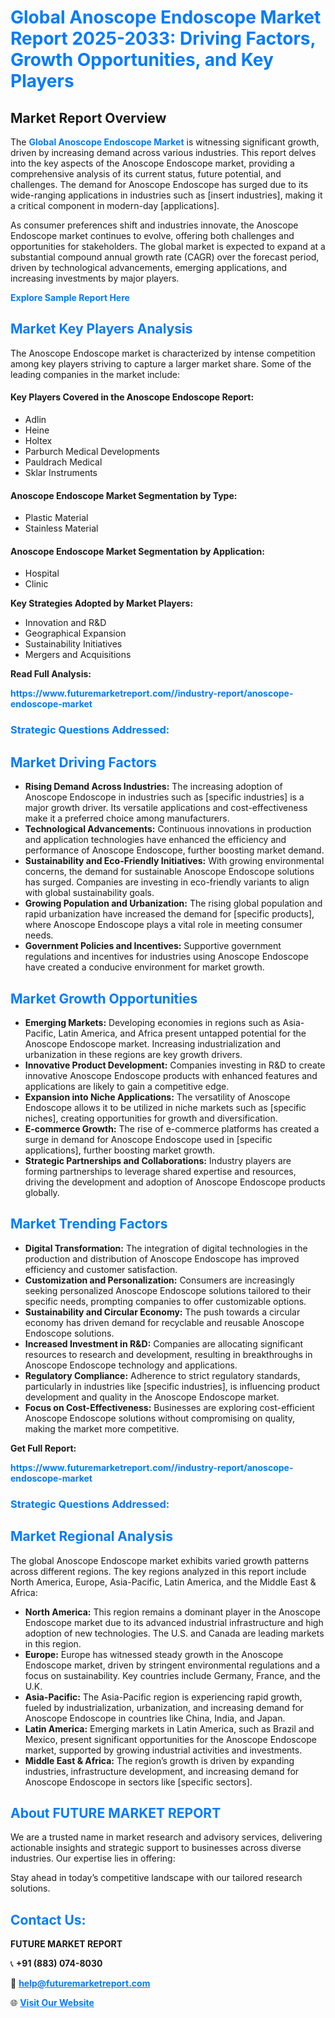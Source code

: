 <h1 style="color: #007BFF;">Global Anoscope Endoscope Market Report 2025-2033: Driving Factors, Growth Opportunities, and Key Players</h1>

<section id="overview">
<h2>Market Report Overview</h2>
<p>The <a href="https://www.futuremarketreport.com//industry-report/anoscope-endoscope-market" style="color: #007BFF; text-decoration: none;"><strong>Global Anoscope Endoscope Market</strong></a> is witnessing significant growth, driven by increasing demand across various industries. This report delves into the key aspects of the Anoscope Endoscope market, providing a comprehensive analysis of its current status, future potential, and challenges. The demand for Anoscope Endoscope has surged due to its wide-ranging applications in industries such as [insert industries], making it a critical component in modern-day [applications].</p>
<p>As consumer preferences shift and industries innovate, the Anoscope Endoscope market continues to evolve, offering both challenges and opportunities for stakeholders. The global market is expected to expand at a substantial compound annual growth rate (CAGR) over the forecast period, driven by technological advancements, emerging applications, and increasing investments by major players.</p>
</section>

<section id="overview">
<p><a href="https://www.futuremarketreport.com//request-sample/reportId=55717" style="color: #007BFF; text-decoration: none;"><strong>Explore Sample Report Here</strong></a></p>
</section>

<section id="key-players">
<h2 style="color: #007BFF;">Market Key Players Analysis</h2>
<p>The Anoscope Endoscope market is characterized by intense competition among key players striving to capture a larger market share. Some of the leading companies in the market include:</p>
<h4>Key Players Covered in the Anoscope Endoscope Report:</h4>
<ul><li>Adlin</li><li>Heine</li><li>Holtex</li><li>Parburch Medical Developments</li><li>Pauldrach Medical</li><li>Sklar Instruments</li></ul>
<h4>Anoscope Endoscope Market Segmentation by Type:</h4>
<ul><li>Plastic Material</li><li>Stainless Material</li></ul>

<h4>Anoscope Endoscope Market Segmentation by Application:</h4>
<ul><li>Hospital</li><li>Clinic</li></ul>
<p><strong>Key Strategies Adopted by Market Players:</strong></p>
<ul>
<li>Innovation and R&D</li>
<li>Geographical Expansion</li>
<li>Sustainability Initiatives</li>
<li>Mergers and Acquisitions</li>
</ul>
</section>

<section>
<p><strong>Read Full Analysis: </strong></p><a href="https://www.futuremarketreport.com//industry-report/anoscope-endoscope-market" style="color: #007BFF; text-decoration: none;"><strong>https://www.futuremarketreport.com//industry-report/anoscope-endoscope-market</strong></a>
<h3 style="color: #007BFF;">Strategic Questions Addressed:</h3>
</section>

<section id="driving-factors">
<h2 style="color: #007BFF;">Market Driving Factors</h2>
<ul>
<li><strong>Rising Demand Across Industries:</strong> The increasing adoption of Anoscope Endoscope in industries such as [specific industries] is a major growth driver. Its versatile applications and cost-effectiveness make it a preferred choice among manufacturers.</li>
<li><strong>Technological Advancements:</strong> Continuous innovations in production and application technologies have enhanced the efficiency and performance of Anoscope Endoscope, further boosting market demand.</li>
<li><strong>Sustainability and Eco-Friendly Initiatives:</strong> With growing environmental concerns, the demand for sustainable Anoscope Endoscope solutions has surged. Companies are investing in eco-friendly variants to align with global sustainability goals.</li>
<li><strong>Growing Population and Urbanization:</strong> The rising global population and rapid urbanization have increased the demand for [specific products], where Anoscope Endoscope plays a vital role in meeting consumer needs.</li>
<li><strong>Government Policies and Incentives:</strong> Supportive government regulations and incentives for industries using Anoscope Endoscope have created a conducive environment for market growth.</li>
</ul>
</section>

<section id="growth-opportunities">
<h2 style="color: #007BFF;">Market Growth Opportunities</h2>
<ul>
<li><strong>Emerging Markets:</strong> Developing economies in regions such as Asia-Pacific, Latin America, and Africa present untapped potential for the Anoscope Endoscope market. Increasing industrialization and urbanization in these regions are key growth drivers.</li>
<li><strong>Innovative Product Development:</strong> Companies investing in R&D to create innovative Anoscope Endoscope products with enhanced features and applications are likely to gain a competitive edge.</li>
<li><strong>Expansion into Niche Applications:</strong> The versatility of Anoscope Endoscope allows it to be utilized in niche markets such as [specific niches], creating opportunities for growth and diversification.</li>
<li><strong>E-commerce Growth:</strong> The rise of e-commerce platforms has created a surge in demand for Anoscope Endoscope used in [specific applications], further boosting market growth.</li>
<li><strong>Strategic Partnerships and Collaborations:</strong> Industry players are forming partnerships to leverage shared expertise and resources, driving the development and adoption of Anoscope Endoscope products globally.</li>
</ul>
</section>

<section id="trending-factors">
<h2 style="color: #007BFF;">Market Trending Factors</h2>
<ul>
<li><strong>Digital Transformation:</strong> The integration of digital technologies in the production and distribution of Anoscope Endoscope has improved efficiency and customer satisfaction.</li>
<li><strong>Customization and Personalization:</strong> Consumers are increasingly seeking personalized Anoscope Endoscope solutions tailored to their specific needs, prompting companies to offer customizable options.</li>
<li><strong>Sustainability and Circular Economy:</strong> The push towards a circular economy has driven demand for recyclable and reusable Anoscope Endoscope solutions.</li>
<li><strong>Increased Investment in R&D:</strong> Companies are allocating significant resources to research and development, resulting in breakthroughs in Anoscope Endoscope technology and applications.</li>
<li><strong>Regulatory Compliance:</strong> Adherence to strict regulatory standards, particularly in industries like [specific industries], is influencing product development and quality in the Anoscope Endoscope market.</li>
<li><strong>Focus on Cost-Effectiveness:</strong> Businesses are exploring cost-efficient Anoscope Endoscope solutions without compromising on quality, making the market more competitive.</li>
</ul>
</section>

<section>
<p><strong>Get Full Report: </strong></p><a href="https://www.futuremarketreport.com//industry-report/anoscope-endoscope-market" style="color: #007BFF; text-decoration: none;"><strong>https://www.futuremarketreport.com//industry-report/anoscope-endoscope-market</strong></a>
<h3 style="color: #007BFF;">Strategic Questions Addressed:</h3>
</section>


<section id="regional-analysis">
<h2 style="color: #007BFF;">Market Regional Analysis</h2>
<p>The global Anoscope Endoscope market exhibits varied growth patterns across different regions. The key regions analyzed in this report include North America, Europe, Asia-Pacific, Latin America, and the Middle East & Africa:</p>
<ul>
<li><strong>North America:</strong> This region remains a dominant player in the Anoscope Endoscope market due to its advanced industrial infrastructure and high adoption of new technologies. The U.S. and Canada are leading markets in this region.</li>
<li><strong>Europe:</strong> Europe has witnessed steady growth in the Anoscope Endoscope market, driven by stringent environmental regulations and a focus on sustainability. Key countries include Germany, France, and the U.K.</li>
<li><strong>Asia-Pacific:</strong> The Asia-Pacific region is experiencing rapid growth, fueled by industrialization, urbanization, and increasing demand for Anoscope Endoscope in countries like China, India, and Japan.</li>
<li><strong>Latin America:</strong> Emerging markets in Latin America, such as Brazil and Mexico, present significant opportunities for the Anoscope Endoscope market, supported by growing industrial activities and investments.</li>
<li><strong>Middle East & Africa:</strong> The region’s growth is driven by expanding industries, infrastructure development, and increasing demand for Anoscope Endoscope in sectors like [specific sectors].</li>
</ul>
</section>

<footer>
<h2 style="color: #007BFF;">About FUTURE MARKET REPORT</h2>
<p>We are a trusted name in market research and advisory services, delivering actionable insights and strategic support to businesses across diverse industries. Our expertise lies in offering:</p>

<p>Stay ahead in today’s competitive landscape with our tailored research solutions.</p>

<h2 style="color: #007BFF;">Contact Us:</h2>
<p><strong>FUTURE MARKET REPORT</strong></p>
<p>📞 <strong>+91 (883) 074-8030</strong></p>
<p>📧 <strong><a href="mailto:help@futuremarketreport.com" style="color: #007BFF;">help@futuremarketreport.com</a></strong></p>
<p>🌐 <strong><a href="https://www.futuremarketreport.com/" style="color: #007BFF;">Visit Our Website</a></strong></p>
</footer>